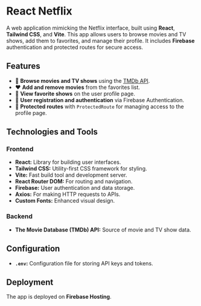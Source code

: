 # React Netflix

A web application mimicking the Netflix interface, built using **React**, **Tailwind CSS**, and **Vite**. This app allows users to browse movies and TV shows, add them to favorites, and manage their profile. It includes **Firebase** authentication and protected routes for secure access.

## Features

- 🌟 **Browse movies and TV shows** using the [TMDb API](https://www.themoviedb.org/documentation/api).
- ❤️ **Add and remove movies** from the favorites list.
- 👤 **View favorite shows** on the user profile page.
- 🔐 **User registration and authentication** via Firebase Authentication.
- 🚪 **Protected routes** with `ProtectedRoute` for managing access to the profile page.

## Technologies and Tools

### Frontend

- **React:** Library for building user interfaces.
- **Tailwind CSS:** Utility-first CSS framework for styling.
- **Vite:** Fast build tool and development server.
- **React Router DOM:** For routing and navigation.
- **Firebase:** User authentication and data storage.
- **Axios:** For making HTTP requests to APIs.
- **Custom Fonts:** Enhanced visual design.

### Backend

- **The Movie Database (TMDb) API:** Source of movie and TV show data.

## Configuration

- **`.env`:** Configuration file for storing API keys and tokens.

## Deployment

The app is deployed on **Firebase Hosting**.


